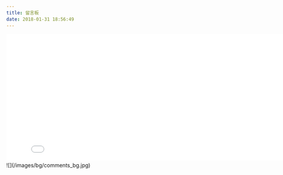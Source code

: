 ```yaml
---
title: 留言板
date: 2018-01-31 18:56:49
---
```


<iframe frameborder="no" border="0" marginwidth="0" marginheight="0" width=820 height=335 src="//music.163.com/outchain/player?type=0&id=365907638&auto=1&height=430"></iframe>
![](/images/bg/comments_bg.jpg)
